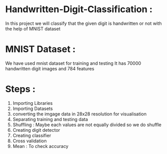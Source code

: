 # Handwritten-Digit-Classification :
In this project we will classify that the given digit is handwritten or not with the help of MNIST dataset
# MNIST Dataset : 
 We have used mnist dataset for training and testing 
 It has 70000 handwritten digit images and 784 features
  # Steps :
  1. Importing Libraries
  2. Importing Datasets
  3. converting the imgage data in 28x28 resolution for visualisation
  4. Separating training and testing data
  5. Shuffling : Maybe each values are not equally divided so we do shuffle
  6. Creating digit detector 
  7. Creating classifier 
  8. Cross validation
  9. Mean : To check accuracy
    
